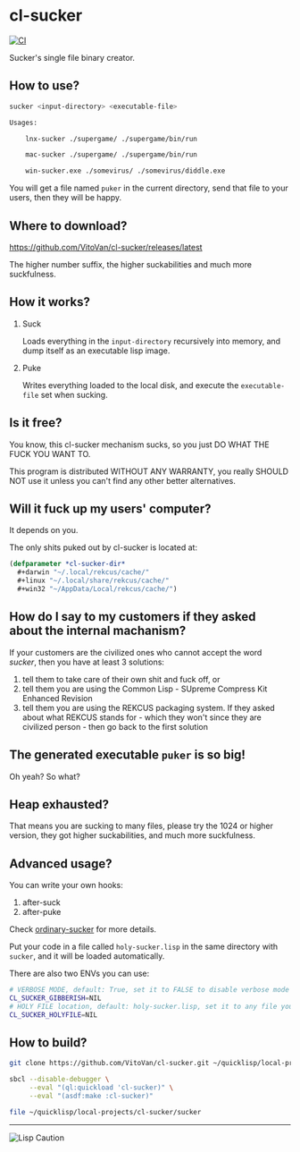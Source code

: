 # cl-sucker

[![CI](https://github.com/VitoVan/cl-sucker/actions/workflows/main.yml/badge.svg)](https://github.com/VitoVan/cl-sucker/actions/workflows/main.yml)

Sucker's single file binary creator.

## How to use?

```bash
sucker <input-directory> <executable-file>

Usages:

    lnx-sucker ./supergame/ ./supergame/bin/run

    mac-sucker ./supergame/ ./supergame/bin/run

    win-sucker.exe ./somevirus/ ./somevirus/diddle.exe
```

You will get a file named `puker` in the current directory, send that file to your users, then they will be happy.

## Where to download?

https://github.com/VitoVan/cl-sucker/releases/latest

The higher number suffix, the higher suckabilities and much more suckfulness.

## How it works?

1. Suck

   Loads everything in the `input-directory` recursively into memory, and dump itself as an executable lisp image.

2. Puke

   Writes everything loaded to the local disk, and execute the `executable-file` set when sucking.

## Is it free?

You know, this cl-sucker mechanism sucks, so you just DO WHAT THE FUCK YOU WANT TO.

This program is distributed WITHOUT ANY WARRANTY, you really SHOULD NOT use it unless you can't find any other better alternatives.

## Will it fuck up my users' computer?

It depends on you.

The only shits puked out by cl-sucker is located at:

```lisp
(defparameter *cl-sucker-dir*
  #+darwin "~/.local/rekcus/cache/"
  #+linux "~/.local/share/rekcus/cache/"
  #+win32 "~/AppData/Local/rekcus/cache/")
```

## How do I say to my customers if they asked about the internal machanism?

If your customers are the civilized ones who cannot accept the word *sucker*, then you have at least 3 solutions:

1. tell them to take care of their own shit and fuck off, or
2. tell them you are using the Common Lisp - SUpreme Compress Kit Enhanced Revision
3. tell them you are using the REKCUS packaging system. If they asked about what REKCUS stands for - which they won't since they are civilized person - then go back to the first solution

## The generated executable `puker` is so big!

Oh yeah? So what?

## Heap exhausted?

That means you are sucking to many files, please try the 1024 or higher version, they got higher suckabilities, and much more suckfulness.

## Advanced usage?

You can write your own hooks:

1. after-suck
2. after-puke

Check [ordinary-sucker](https://github.com/VitoVan/cl-sucker/blob/main/ordinary-sucker.lisp) for more details.

Put your code in a file called `holy-sucker.lisp` in the same directory with `sucker`, and it will be loaded automatically.

There are also two ENVs you can use:

```bash
# VERBOSE MODE, default: True, set it to FALSE to disable verbose mode
CL_SUCKER_GIBBERISH=NIL
# HOLY FILE location, default: holy-sucker.lisp, set it to any file you want
CL_SUCKER_HOLYFILE=NIL
```

## How to build?

```bash
git clone https://github.com/VitoVan/cl-sucker.git ~/quicklisp/local-projects/cl-sucker

sbcl --disable-debugger \
     --eval "(ql:quickload 'cl-sucker)" \
     --eval "(asdf:make :cl-sucker)"

file ~/quicklisp/local-projects/cl-sucker/sucker
```

---

![Lisp Caution](http://www.lisperati.com/lisplogo_warning2_256.png)
